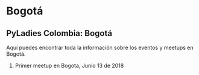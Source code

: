 # Bogotá
## PyLadies Colombia: Bogotá

Aquí puedes encontrar toda la información sobre los eventos y meetups en Bogotá.


1. Primer meetup en Bogota, Junio 13 de 2018
